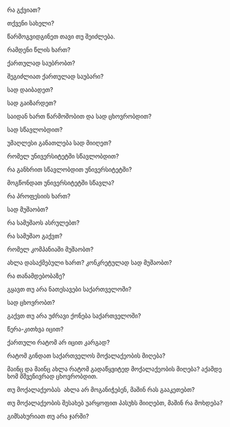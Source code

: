 რა გქვიათ?

თქვენი სახელი?

წარმოგვიდგინეთ თავი თუ შეიძლება.

რამდენი წლის ხართ?

ქართულად საუბრობთ?

შეგიძლიათ ქართულად საუბარი?

სად დაიბადეთ?

სად გაიზარდეთ?

საიდან ხართ წარმოშობით და სად ცხოვრობდით?

სად სწავლობდით?

უმაღლესი განათლება სად მიიღეთ?

რომელ უნივერსიტეტში სწავლობდით?

რა განხრით სწავლობდით უნივერსიტეტში?

მოგწონდათ უნივერსიტეტში სწავლა?

რა პროფესიის ხართ?

სად მუშაობთ?

რა სამუშაოს ასრულებთ?

რა სამუშაო გაქვთ?

რომელ კომპანიაში მუშაობთ?

ახლა დასაქმებული ხართ? კონკრეტულად სად მუშაობთ?

რა თანამდებობაზე?

გყავთ თუ არა ნათესავები საქართველოში?

სად ცხოვრობთ?

გაქვთ თუ არა უძრავი ქონება საქართველოში?

წერა-კითხვა იცით?

ქართული რატომ არ იცით კარგად?

რატომ გინდათ საქართველოს მოქალაქეობის მიღება?

მაინც და მაინც ახლა რატომ გადაწყვიტედ მოქალაქეობის მიღება? აქამდე ხომ მშვენივრად ცხოვრობდით.

თუ მოქალაქეობას  ახლა არ მოგანიჭებენ, მაშინ რას გააკეთებთ?

თუ მოქალაქეობის შესახებ უარყოფით პასუხს მიიღებთ, მაშინ რა მოხდება?

გიმსახურიათ თუ არა ჯარში?